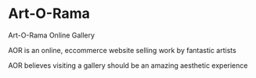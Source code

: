 # Art-O-Rama
Art-O-Rama Online Gallery

AOR is an online, eccommerce website selling work by fantastic artists

AOR believes visiting a gallery should be an amazing aesthetic experience
